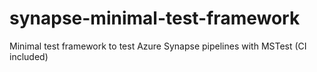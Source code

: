 # synapse-minimal-test-framework
Minimal test framework to test Azure Synapse pipelines with MSTest (CI included)
